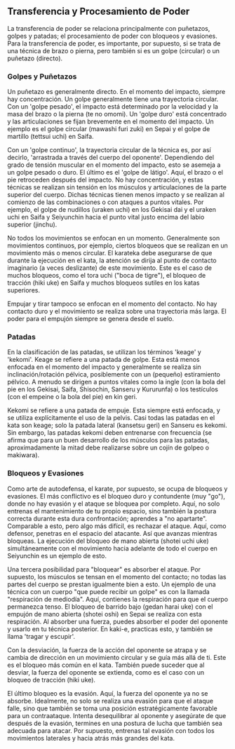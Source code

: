 ## Transferencia y Procesamiento de Poder

La transferencia de poder se relaciona principalmente con puñetazos, golpes y patadas; el procesamiento de poder con bloqueos y evasiones. Para la transferencia de poder, es importante, por supuesto, si se trata de una técnica de brazo o pierna, pero también si es un golpe (circular) o un puñetazo (directo).

### Golpes y Puñetazos

Un puñetazo es generalmente directo. En el momento del impacto, siempre hay concentración. Un golpe generalmente tiene una trayectoria circular. Con un 'golpe pesado', el impacto está determinado por la velocidad y la masa del brazo o la pierna (te no omomi). Un 'golpe duro' está concentrado y las articulaciones se fijan brevemente en el momento del impacto. Un ejemplo es el golpe circular (mawashi furi zuki) en Sepai y el golpe de martillo (tettsui uchi) en Saifa.

Con un 'golpe continuo', la trayectoria circular de la técnica es, por así decirlo, 'arrastrada a través del cuerpo del oponente'. Dependiendo del grado de tensión muscular en el momento del impacto, esto se asemeja a un golpe pesado o duro. El último es el 'golpe de látigo'. Aquí, el brazo o el pie retroceden después del impacto. No hay concentración, y estas técnicas se realizan sin tensión en los músculos y articulaciones de la parte superior del cuerpo. Dichas técnicas tienen menos impacto y se realizan al comienzo de las combinaciones o con ataques a puntos vitales. Por ejemplo, el golpe de nudillos (uraken uchi) en los Gekisai dai y el uraken uchi en Saifa y Seiyunchin hacia el punto vital justo encima del labio superior (jinchu).

No todos los movimientos se enfocan en un momento. Generalmente son movimientos continuos, por ejemplo, ciertos bloqueos que se realizan en un movimiento más o menos circular. El karateka debe asegurarse de que durante la ejecución en el kata, la atención se dirija al punto de contacto imaginario (a veces deslizante) de este movimiento. Este es el caso de muchos bloqueos, como el tora uchi ("boca de tigre"), el bloqueo de tracción (hiki uke) en Saifa y muchos bloqueos sutiles en los katas superiores.

Empujar y tirar tampoco se enfocan en el momento del contacto. No hay contacto duro y el movimiento se realiza sobre una trayectoria más larga. El poder para el empujón siempre se genera desde el suelo.

### Patadas

En la clasificación de las patadas, se utilizan los términos 'keage' y 'kekomi'. Keage se refiere a una patada de golpe. Esta está menos enfocada en el momento del impacto y generalmente se realiza sin inclinación/rotación pélvica, posiblemente con un (pequeño) estiramiento pélvico. A menudo se dirigen a puntos vitales como la ingle (con la bola del pie en los Gekisai, Saifa, Shisochin, Sanseru y Kururunfa) o los testículos (con el empeine o la bola del pie) en kin geri.

Kekomi se refiere a una patada de empuje. Esta siempre está enfocada, y se utiliza explícitamente el uso de la pelvis. Casi todas las patadas en el kata son keage; solo la patada lateral (kansetsu geri) en Sanseru es kekomi. Sin embargo, las patadas kekomi deben entrenarse con frecuencia (se afirma que para un buen desarrollo de los músculos para las patadas, aproximadamente la mitad debe realizarse sobre un cojín de golpeo o makiwara).

### Bloqueos y Evasiones

Como arte de autodefensa, el karate, por supuesto, se ocupa de bloqueos y evasiones. El más conflictivo es el bloqueo duro y contundente (muy "go"), donde no hay evasión y el ataque se bloquea por completo. Aquí, no solo entrenas el mantenimiento de tu propio espacio, sino también la postura correcta durante esta dura confrontación; aprendes a "no apartarte". Comparable a esto, pero algo más difícil, es rechazar el ataque. Aquí, como defensor, penetras en el espacio del atacante. Así que avanzas mientras bloqueas. La ejecución del bloqueo de mano abierta (shotei uchi uke) simultáneamente con el movimiento hacia adelante de todo el cuerpo en Seiyunchin es un ejemplo de esto.

Una tercera posibilidad para "bloquear" es absorber el ataque. Por supuesto, los músculos se tensan en el momento del contacto; no todas las partes del cuerpo se prestan igualmente bien a esto. Un ejemplo de una técnica con un cuerpo "que puede recibir un golpe" es con la llamada "respiración de mediodía". Aquí, contienes la respiración para que el cuerpo permanezca tenso. El bloqueo de barrido bajo (gedan harai uke) con el empujón de mano abierta (shotei oshi) en Sepai se realiza con esta respiración. Al absorber una fuerza, puedes absorber el poder del oponente y usarlo en tu técnica posterior. En kaki-e, practicas esto, y también se llama 'tragar y escupir'.

Con la desviación, la fuerza de la acción del oponente se atrapa y se cambia de dirección en un movimiento circular y se guía más allá de ti. Este es el bloqueo más común en el kata. También puede suceder que al desviar, la fuerza del oponente se extienda, como es el caso con un bloqueo de tracción (hiki uke).

El último bloqueo es la evasión. Aquí, la fuerza del oponente ya no se absorbe. Idealmente, no solo se realiza una evasión para que el ataque falle, sino que también se toma una posición estratégicamente favorable para un contraataque. Intenta desequilibrar al oponente y asegúrate de que después de la evasión, termines en una postura de lucha que también sea adecuada para atacar. Por supuesto, entrenas tal evasión con todos los movimientos laterales y hacia atrás más grandes del kata. 